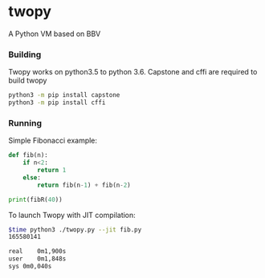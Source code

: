 # twopy
A Python VM based on BBV

### Building
Twopy works on python3.5 to python 3.6. Capstone and cffi are required to build twopy

```bash
python3 -m pip install capstone
python3 -m pip install cffi
```

### Running

Simple Fibonacci example:
```python
def fib(n):
    if n<2:
        return 1
    else:
        return fib(n-1) + fib(n-2)

print(fibR(40))
```

To launch Twopy with JIT compilation:
```bash
$time python3 ./twopy.py --jit fib.py
165580141

real	0m1,900s
user	0m1,848s
sys	0m0,040s

```
